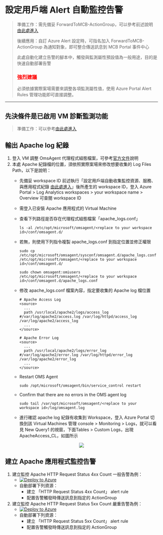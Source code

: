 # 設定用戶端 Alert 自動監控告警
> 準備工作：需先備妥 ForwardToMCB-ActionGroup，可以參考前述說明 [由此處進入](https://github.com/mcloud-support/arm/tree/main/workspace/README.md)</p>
> 後續應用：自訂 Azure Alert 設定時，可指名加入 ForwardToMCB-ActionGroup 為通知對象，即可整合傳送訊息到 MCB Portal 事件中心</p>
> 此處自動化建立告警的腳本中，觸發與監測屬性預設值為一般用途，目的是快速自動部署告警</p>
> <font color=red><h3>強烈建議</h3></font> 必須依據實際案場需要來調整各項監測屬性值，使用 Azure Portal Alert Rules 管理功能即可直接調整。
---
## 先決條件是已啟用 VM 診斷監測功能
> 準備工作：可以參考[由此處進入](https://github.com/mcloud-support/arm/tree/main/alert/vm/README.md)

## 輸出 Apache log 紀錄
1. 登入 VM 調整 OmsAgent 代理程式組態檔案，可參考[官方文件](https://github.com/microsoft/OMS-Agent-for-Linux/blob/master/docs/Apache-HTTP-Server-Logs-Collection.md)說明
2. 本處 Apache 紀錄檔的位置，須依照實際案場來修改想要收集的 Log Files Path，以下是說明：
     * 先備妥 workspace ID
      前述執行「設定用戶端自動收集監控資源、服務、與應用程式紀錄 [由此處進入](https://github.com/mcloud-support/arm/tree/main/workspace/README.md)」後所產生的 workspace ID，登入 Azure Portal \> Log Analytics workspaces \> your workspace name \> Overview 可查閱 workspace ID

     * 需登入已安裝 Apache 應用程式的 Virtual Machine
     * 查看下列路徑是否存在代理程式組態檔案「apache_logs.conf」
       ```
       ls -al /etc/opt/microsoft/omsagent/<replace to your workspace id>/conf/omsagent.d/
       ```
     * 若無，則使用下列指令複製 apache_logs.conf 到指定位置並修正權限
        ```
        sudo cp /etc/opt/microsoft/omsagent/sysconf/omsagent.d/apache_logs.conf /etc/opt/microsoft/omsagent/<replace to your workspace id>/conf/omsagent.d/

        sudo chown omsagent:omiusers /etc/opt/microsoft/omsagent/<replace to your workspace id>/conf/omsagent.d/apache_logs.conf
        ```

     * 修改 apache_logs.conf 檔案內容，指定要收集的 Apache log 檔位置
        ```
        # Apache Access Log
        <source>
          ...
          path /usr/local/apache2/logs/access_log  #/var/log/apache2/access.log /var/log/httpd/access_log /var/log/apache2/access_log
          ...
        </source>

        # Apache Error Log
        <source>
          ...
          path /usr/local/apache2/logs/error_log  #/var/log/apache2/error.log /var/log/httpd/error_log /var/log/apache2/error_log
          ...
        </source>

        ```
     * Restart OMS Agent
        ```
        sudo /opt/microsoft/omsagent/bin/service_control restart 
        ```
     * Confirm that there are no errors in the OMS agent log
        ```
        sudo tail /var/opt/microsoft/omsagent/<replace to your workspace id>/log/omsagent.log 
        ```
     * 進行確認 apache log 紀錄有收集到 Workspace，登入 Azure Portal 切換到該 Virtual Machines 管理 console > Monitoring > Logs，就可以看見 New Query1 的視窗，下面Tables > Custom Logs，出現 ApacheAccess_CL，如圖所示
<div align=center><img src="https://github.com/microsoft/OMS-Agent-for-Linux/raw/master/docs/pictures/ApacheHTTPServerSearchView.PNG?raw=true"></div>

## 建立 Apache 應用程式監控告警
1. 建立監控 Apache HTTP Request Status 4xx Count 一般告警為例：
   * <a href="https://portal.azure.com/#create/Microsoft.Template/uri/https%3A%2F%2Fraw.githubusercontent.com%2Fmcloud-support%2Farm%2Fmain%2Falert%2Fapache%2FM-Apache-01-HttpRequest4xx.json" target="_blank">![Deploy to Azure](https://docs.microsoft.com/en-us/azure/templates/media/deploy-to-azure.svg)</a>
   * 自動部署下列資源：
     * 建立 「HTTP Request Status 4xx Count」 alert rule
     * 配置告警觸發時傳送訊息到指定的 ActionGroup
2. 建立監控 Apache HTTP Request Status 5xx Count 嚴重告警為例：
   * <a href="https://portal.azure.com/#create/Microsoft.Template/uri/https%3A%2F%2Fraw.githubusercontent.com%2Fmcloud-support%2Farm%2Fmain%2Falert%2Fapache%2FM-Apache-01-HttpRequest5xx.json" target="_blank">![Deploy to Azure](https://docs.microsoft.com/en-us/azure/templates/media/deploy-to-azure.svg)</a>
   * 自動部署下列資源：
     * 建立 「HTTP Request Status 5xx Count」 alert rule
     * 配置告警觸發時傳送訊息到指定的 ActionGroup
